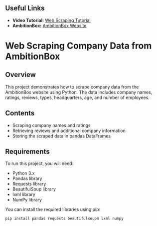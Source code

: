 ## Useful Links

- **Video Tutorial:** [Web Scraping Tutorial](https://www.youtube.com/watch?v=8NOdgjC1988)
- **AmbitionBox:** [AmbitionBox Website](https://www.ambitionbox.com/list-of-companies)

# Web Scraping Company Data from AmbitionBox

## Overview
This project demonstrates how to scrape company data from the AmbitionBox website using Python. The data includes company names, ratings, reviews, types, headquarters, age, and number of employees.

## Contents
- Scraping company names and ratings
- Retrieving reviews and additional company information
- Storing the scraped data in pandas DataFrames

## Requirements
To run this project, you will need:
- Python 3.x
- Pandas library
- Requests library
- BeautifulSoup library
- lxml library
- NumPy library

You can install the required libraries using pip:

```bash
pip install pandas requests beautifulsoup4 lxml numpy


